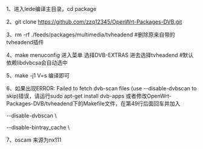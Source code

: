 1、进入lede编译主目录，cd package 

2、git clone https://github.com/zzq12345/OpenWrt-Packages-DVB.git

3、rm -rf  ./feeds/packages/multimedia/tvheadend #删除原来自带的tvheadend插件

4、make menuconfig  进入菜单 选择DVB-EXTRAS 进去选择tvheadend #默认依赖libdvbcsa会自动选中

5、make -j1 V=s 编译即可  

6、如果出现ERROR: Failed to fetch dvb-scan files (use --disable-dvbscan to skip)错误，请运行sudo apt-get install dvb-apps
   或者修改OpenWrt-Packages-DVB/tvheadend下的Makefile文件，在第49行后面回车并加入
   
   --disable-dvbscan \ 
  
   --disable-bintray_cache  \ 
  
7、oscam 来源为nx111

